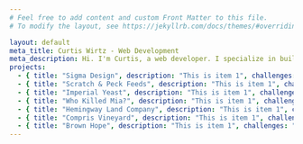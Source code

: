 ```yaml
---
# Feel free to add content and custom Front Matter to this file.
# To modify the layout, see https://jekyllrb.com/docs/themes/#overriding-theme-defaults

layout: default
meta_title: Curtis Wirtz - Web Development
meta_description: Hi. I'm Curtis, a web developer. I specialize in building websites and web applications using modern web technologies.
projects:
  - { title: "Sigma Design", description: "This is item 1", challenges: "challenges1", tech: "tech", image: "/assets/images/sigmadesign.jpeg", url: "https://www.sigmadzn.com/" }
  - { title: "Scratch & Peck Feeds", description: "This is item 1", challenges: "challenges1", tech: "tech", image: "/assets/images/scratchandpeck.jpeg", url: "https://www.scratchandpeck.com/" }
  - { title: "Imperial Yeast", description: "This is item 1", challenges: "challenges1", tech: "tech", image: "/assets/images/imperialyeast.jpeg", url: "https://www.imperialyeast.com/" }
  - { title: "Who Killed Mia?", description: "This is item 1", challenges: "challenges1", tech: "tech", image: "/assets/images/whokilledmia.jpeg", url: "https://www.whokilledmia.com/" }
  - { title: "Hemingway Land Company", description: "This is item 1", challenges: "challenges1", tech: "tech", image: "/assets/images/hemingwaylandco.jpeg", url: "https://www.hemingwayland.com/" }
  - { title: "Compris Vineyard", description: "This is item 1", challenges: "challenges1", tech: "tech", image: "/assets/images/compris.jpeg", url: "https://www.comprisvineyard.com/" }
  - { title: "Brown Hope", description: "This is item 1", challenges: "challenges1", tech: "tech", image: "/assets/images/brownhope.jpeg", url: "https://www.brownhope.org/" }
---
```

